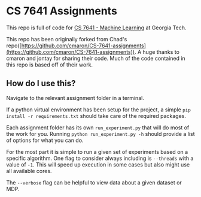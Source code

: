 # CS 7641 Assignments

This repo is full of code for [CS 7641 - Machine Learning](https://www.omscs.gatech.edu/cs-7641-machine-learning) at Georgia Tech. 

This repo has been originally forked from Chad's repo([https://github.com/cmaron/CS-7641-assignments](https://github.com/cmaron/CS-7641-assignments)).
A huge thanks to cmaron and jontay for sharing their code. Much of the code contained in this repo is based off of their work.

## How do I use this?

Navigate to the relevant assignment folder in a terminal.

If a python virtual environment has been setup for the project, a simple `pip install -r requirements.txt` should take care of the required packages.

Each assignment folder has its own `run_experiment.py` that will do most of the work for you.
Running `python run_experiment.py -h` should provide a list of options for what you can do.

For the most part it is simple to run a given set of experiments based on a specific algorithm. One flag to consider always including is `--threads` with a value of `-1`. This will speed up execution in some cases but also might use all available cores.

The `--verbose` flag can be helpful to view data about a given dataset or MDP.
